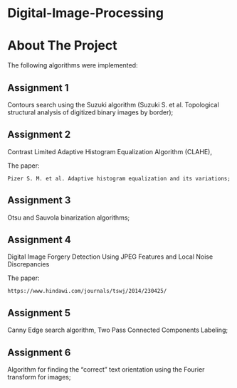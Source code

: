 # Digital-Image-Processing

# About The Project

The following algorithms were implemented:

## Assignment 1

Contours search using the Suzuki algorithm (Suzuki S. et al. Topological structural analysis of digitized binary images by border);

## Assignment 2

Contrast Limited Adaptive Histogram Equalization Algorithm (CLAHE), 

The paper: 

    Pizer S. M. et al. Adaptive histogram equalization and its variations;

## Assignment 3

Otsu and Sauvola binarization algorithms;

## Assignment 4

Digital Image Forgery Detection Using JPEG Features and Local Noise Discrepancies 

The paper: 
    
    https://www.hindawi.com/journals/tswj/2014/230425/

## Assignment 5

Canny Edge search algorithm, Two Pass Connected Components Labeling;

## Assignment 6

Algorithm for finding the “correct” text orientation using the Fourier transform for images;
